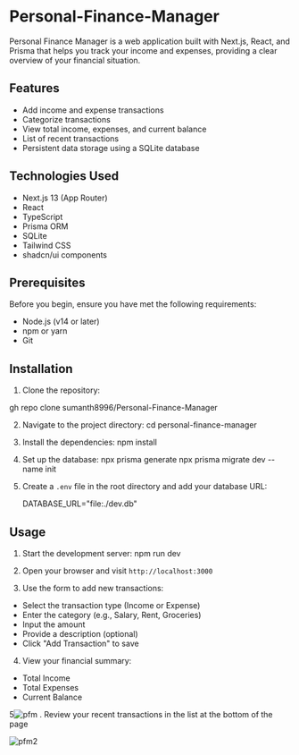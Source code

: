 # Personal-Finance-Manager

Personal Finance Manager is a web application built with Next.js, React, and Prisma that helps you track your income and expenses, providing a clear overview of your financial situation.

## Features

- Add income and expense transactions
- Categorize transactions
- View total income, expenses, and current balance
- List of recent transactions
- Persistent data storage using a SQLite database

## Technologies Used

- Next.js 13 (App Router)
- React
- TypeScript
- Prisma ORM
- SQLite
- Tailwind CSS
- shadcn/ui components

## Prerequisites

Before you begin, ensure you have met the following requirements:

- Node.js (v14 or later)
- npm or yarn
- Git

## Installation

1. Clone the repository:

gh repo clone sumanth8996/Personal-Finance-Manager


2. Navigate to the project directory:
 cd personal-finance-manager

3. Install the dependencies:
   npm install


4. Set up the database:
   npx prisma generate
   npx prisma migrate dev --name init



   
5. Create a `.env` file in the root directory and add your database URL:

      DATABASE_URL="file:./dev.db"

## Usage

1. Start the development server:
  npm run dev

2. Open your browser and visit `http://localhost:3000`

3. Use the form to add new transactions:
- Select the transaction type (Income or Expense)
- Enter the category (e.g., Salary, Rent, Groceries)
- Input the amount
- Provide a description (optional)
- Click "Add Transaction" to save

4. View your financial summary:
- Total Income
- Total Expenses
- Current Balance

5![pfm](https://github.com/user-attachments/assets/08f2a9b5-6938-44da-9763-f6df9126a2ea)
. Review your recent transactions in the list at the bottom of the page

![pfm2](https://github.com/user-attachments/assets/2339ec5e-f5c7-433f-b284-c3a52ca905f2)



  



